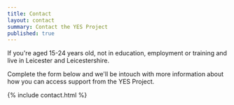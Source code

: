 ```yaml
---
title: Contact
layout: contact
summary: Contact the YES Project
published: true
---
```


If you're aged 15-24 years old, not in education, employment or training and live in Leicester and Leicestershire. 

Complete the form below and we'll be intouch with more information about how you can access support from the YES Project.

{% include contact.html %}
